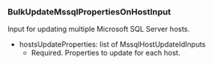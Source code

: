 ### BulkUpdateMssqlPropertiesOnHostInput
Input for updating multiple Microsoft SQL Server hosts.

- hostsUpdateProperties: list of MssqlHostUpdateIdInputs
  - Required. Properties to update for each host.
